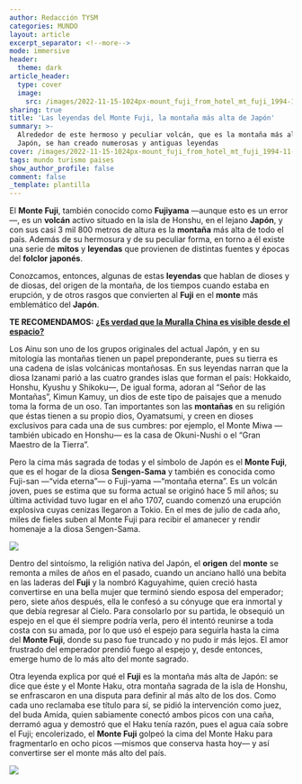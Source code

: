 ```yaml
---
author: Redacción TYSM
categories: MUNDO
layout: article
excerpt_separator: <!--more-->
mode: immersive
header:
  theme: dark
article_header:
  type: cover
  image:
    src: /images/2022-11-15-1024px-mount_fuji_from_hotel_mt_fuji_1994-11-29.jpeg
sharing: true
title: 'Las leyendas del Monte Fuji, la montaña más alta de Japón'
summary: >-
  Alrededor de este hermoso y peculiar volcán, que es la montaña más alta de
  Japón, se han creado numerosas y antiguas leyendas
cover: /images/2022-11-15-1024px-mount_fuji_from_hotel_mt_fuji_1994-11-29.jpeg
tags: mundo turismo paises
show_author_profile: false
comment: false
_template: plantilla
---
```







El **Monte Fuji**, también conocido como **Fujiyama** —aunque esto es un error—, es un **volcán** activo situado en la isla de Honshu, en el lejano **Japón**, y con sus casi 3 mil 800 metros de altura es la **montaña** más alta de todo el país. Además de su hermosura y de su peculiar forma, en torno a él existe una serie de **mitos** y **leyendas** que provienen de distintas fuentes y épocas del **folclor** **japonés**.

Conozcamos, entonces, algunas de estas **leyendas** que hablan de dioses y de diosas, del origen de la montaña, de los tiempos cuando estaba en erupción, y de otros rasgos que convierten al **Fuji** en el **monte** más emblemático del **Japón**.

**TE RECOMENDAMOS:** [**¿Es verdad que la Muralla China es visible desde el espacio?**](https://blog.tonoysumariachi.com/mundo/2022/09/12/es-verdad-que-la-muralla-china-es-visible-desde-el-espacio.html)

Los Ainu son uno de los grupos originales del actual Japón, y en su mitología las montañas tienen un papel preponderante, pues su tierra es una cadena de islas volcánicas montañosas. En sus leyendas narran que la diosa Izanami parió a las cuatro grandes islas que forman el país: Hokkaido, Honshu, Kyushu y Shikoku—, De igual forma, adoran al “Señor de las Montañas”, Kimun Kamuy, un dios de este tipo de paisajes que a menudo toma la forma de un oso. Tan importantes son las **montañas** en su religión que éstas tienen a su propio dios, Oyamatsumi, y creen en dioses exclusivos para cada una de sus cumbres: por ejemplo, el Monte Miwa —también ubicado en Honshu— es la casa de Okuni-Nushi o el “Gran Maestro de la Tierra”.

Pero la cima más sagrada de todas y el símbolo de Japón es el **Monte Fuji**, que es el hogar de la diosa **Sengen-Sama** y también es conocida como Fuji-san —“vida eterna”— o Fuji-yama —“montaña eterna”. Es un volcán joven, pues se estima que su forma actual se originó hace 5 mil años; su última actividad tuvo lugar en el año 1707, cuando comenzó una erupción explosiva cuyas cenizas llegaron a Tokio. En el mes de julio de cada año, miles de fieles suben al Monte Fuji para recibir el amanecer y rendir homenaje a la diosa Sengen-Sama.

![](https://upload.wikimedia.org/wikipedia/commons/thumb/e/e8/Mt._Fuji_pictured_from_Lake_Saiko_Nenma-hama.jpg/1024px-Mt._Fuji_pictured_from_Lake_Saiko_Nenma-hama.jpg)

Dentro del sintoísmo, la religión nativa del Japón, el **origen** del **monte** se remonta a miles de años en el pasado, cuando un anciano halló una bebita en las laderas del **Fuji** y la nombró Kaguyahime, quien creció hasta convertirse en una bella mujer que terminó siendo esposa del emperador; pero, siete años después, ella le confesó a su cónyuge que era inmortal y que debía regresar al Cielo. Para consolarlo por su partida, le obsequió un espejo en el que él siempre podría verla, pero él intentó reunirse a toda costa con su amada, por lo que usó el espejo para seguirla hasta la cima del **Monte Fuji**, donde su paso fue truncado y no pudo ir más lejos. El amor frustrado del emperador prendió fuego al espejo y, desde entonces, emerge humo de lo más alto del monte sagrado.

Otra leyenda explica por qué el **Fuji** es la montaña más alta de Japón: se dice que éste y el Monte Haku, otra montaña sagrada de la isla de Honshu, se enfrascaron en una disputa para definir al más alto de los dos. Como cada uno reclamaba ese título para sí, se pidió la intervención como juez, del buda Amida, quien sabiamente conectó ambos picos con una caña, derramó agua y demostró que el Haku tenía razón, pues el agua caía sobre el Fuji; encolerizado, el **Monte Fuji** golpeó la cima del Monte Haku para fragmentarlo en ocho picos —mismos que conserva hasta hoy— y así convertirse ser el monte más alto del país.

![](https://upload.wikimedia.org/wikipedia/commons/thumb/4/47/Hokusai42_fuji-lake.jpg/1024px-Hokusai42_fuji-lake.jpg)

